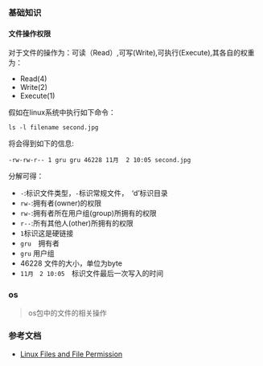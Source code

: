 ### 基础知识

#### 文件操作权限

对于文件的操作为：可读（Read）,可写(Write),可执行(Execute),其各自的权重为：

- Read(4)
- Write(2)
- Execute(1)

假如在linux系统中执行如下命令：

```ba
ls -l filename second.jpg
```

将会得到如下的信息:

```ba
-rw-rw-r-- 1 gru gru 46228 11月  2 10:05 second.jpg
```

分解可得：

- `-`:标识文件类型，`-`标识常规文件，　‘d’标识目录
- `rw-`:拥有者(owner)的权限
- `rw-`:拥有者所在用户组(group)所拥有的权限
- `r--`:所有其他人(other)所拥有的权限
- `1`标识这是硬链接
- `gru`　拥有者
- `gru` 用户组
- 46228 文件的大小，单位为byte
- `11月　2 10:05`　标识文件最后一次写入的时间

### os
> os包中的文件的相关操作

### 参考文档

- [Linux Files and File Permission](http://www.comptechdoc.org/os/linux/usersguide/linux_ugfilesp.html)